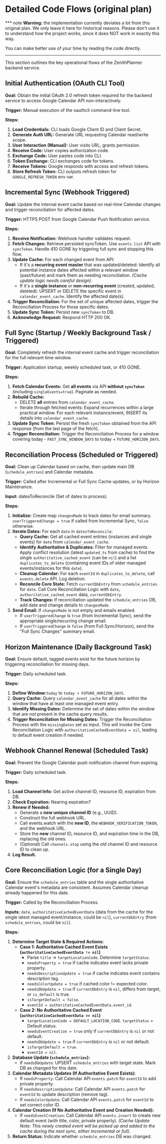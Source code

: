 # Detailed Code Flows (original plan)

*** note
**Warning:** the implementation currently deviates a lot from this original
plan. We only leave it here for historical reasons. Please don't use it to
understand how the project works, since it does NOT work in exactly this way.

You can make better use of your time by reading the code directly.
***

This section outlines the key operational flows of the ZenithPlanner backend service.

## Initial Authentication (OAuth CLI Tool)

**Goal:** Obtain the initial OAuth 2.0 refresh token required for the backend service to access Google Calendar API non-interactively.

**Trigger:** Manual execution of the oauthcli command-line tool.

**Steps:**

1. **Load Credentials:** CLI loads Google Client ID and Client Secret.
2. **Generate Auth URL:** Generate URL requesting Calendar read/write scope.
3. **User Interaction (Manual):** User visits URL, grants permission.
4. **Receive Code:** User copies authorization code.
5. **Exchange Code:** User pastes code into CLI.
6. **Token Exchange:** CLI exchanges code for tokens.
7. **Receive Tokens:** Google responds with access and refresh tokens.
8. **Store Refresh Token:** CLI outputs refresh token for `GOOGLE_REFRESH_TOKEN` env var.

## Incremental Sync (Webhook Triggered)

**Goal:** Update the internal event cache based on real-time Calendar changes and trigger reconciliation for affected dates.

**Trigger:** HTTPS POST from Google Calendar Push Notification service.

**Steps:**

1. **Receive Notification:** Webhook handler validates request.
2. **Fetch Changes:** Retrieve persisted syncToken. Use `events.list` API with `syncToken`. Handle 410 GONE by triggering full sync and stopping this flow.
3. **Update Cache:** For each changed event from API:
   * If it's a **recurring event master** that was updated/deleted: Identify all potential instance dates affected within a relevant window (past/future) and mark them as needing reconciliation. *(Cache update logic needs careful design)*.
   * If it's a **single instance** or **non-recurring event** (created, updated, deleted): UPSERT or DELETE the specific event in `calendar_event_cache`. Identify the affected date(s).
4. **Trigger Reconciliation:** For the set of unique affected dates, trigger the Reconciliation Process for those specific dates.
5. **Update Sync Token:** Persist new `syncToken` to DB.
6. **Acknowledge Request:** Respond HTTP 200 OK.

## Full Sync (Startup / Weekly Background Task / Triggered)

**Goal:** Completely refresh the internal event cache and trigger reconciliation for the full relevant time window.

**Trigger:** Application startup, weekly scheduled task, or 410 GONE.

**Steps:**

1. **Fetch Calendar Events:** Get **all events** via API **without `syncToken`** (including `singleEvents=true`). Paginate as needed.
2. **Rebuild Cache:**
   * DELETE **all** entries from `calendar_event_cache`.
   * Iterate through fetched events: Expand recurrences within a large practical window. For each relevant instance/event, INSERT its details into `calendar_event_cache`.
3. **Update Sync Token:** Persist the fresh `syncToken` obtained from the API response (from the last page of the fetch).
4. **Trigger Reconciliation:** Trigger the Reconciliation Process for a window covering today - `PAST_SYNC_WINDOW_DAYS` to today + `FUTURE_HORIZON_DAYS`.

## Reconciliation Process (Scheduled or Triggered)

**Goal:** Clean up Calendar based on cache, then update main DB (`schedule_entries`) and Calendar metadata.

**Trigger:** Called after Incremental or Full Sync Cache updates, or by Horizon Maintenance.

**Input:** datesToReconcile (Set of dates to process).

**Steps:**

1. **Initialize:** Create map `changesMade` to track dates for email summary. `userTriggeredChange = true` if called from Incremental Sync, `false` otherwise.
2. **Iterate Dates:** For each `date` in `datesToReconcile`:
   * **Query Cache:** Get all cached event entries (instances and single events) for `date` from `calendar_event_cache`.
   * **Identify Authoritative & Duplicates:** Filter for managed events. Apply conflict resolution (latest `updated_ts` from cache) to find the single `authoritative_cached_event` (can be `nil`) and a list `duplicates_to_delete` (containing event IDs of older managed events/instances for this `date`).
   * **Cleanup Calendar:** For each `eventId` in `duplicates_to_delete`, call `events.delete` API. Log deletion.
   * **Reconcile Core State:** Fetch `currentDbEntry` from `schedule_entries` for `date`. Call Core Reconciliation Logic with `date`, `authoritative_cached_event` data, `currentDbEntry`.
   * **Track Changes:** If reconciliation updated the `schedule_entries` DB, add date and change details to `changesMade`.
3. **Send Email:** If `changesMade` is not empty and emails enabled:
   * If `userTriggeredChange` is `true` (from Incremental Sync), send the appropriate single/recurring change email.
   * If `userTriggeredChange` is `false` (from Full Sync/Horizon), send the "Full Sync Changes" summary email.

## Horizon Maintenance (Daily Background Task)

**Goal:** Ensure default, tagged events exist for the future horizon by triggering reconciliation for missing days.

**Trigger:** Daily scheduled task.

**Steps:**

1. **Define Window:**`today` to `today + FUTURE_HORIZON_DAYS`.
2. **Query Cache:** Query `calendar_event_cache` for all dates within the window that have at least one managed event entry.
3. **Identify Missing Dates:** Determine the set of dates within the window that are *not* present in the cache query results.
4. **Trigger Reconciliation for Missing Dates:** Trigger the Reconciliation Process with the `missingDates` set as input. This will invoke the Core Reconciliation Logic with `authoritativeCachedEventData = nil`, leading to default event creation if needed.

## Webhook Channel Renewal (Scheduled Task)

**Goal:** Prevent the Google Calendar push notification channel from expiring.

**Trigger:** Daily scheduled task.

**Steps:**

1. **Load Channel Info:** Get active channel ID, resource ID, expiration from DB.
2. **Check Expiration:** Nearing expiration?
3. **Renew if Needed:**
   * Generate a **new unique channel ID** (e.g., UUID).
   * Construct the full webhook URL.
   * Call events.watch with the **new ID**, the `WEBHOOK_VERIFICATION_TOKEN`, and the webhook URL.
   * Store the **new** channel ID, resource ID, and expiration time in the DB, replacing the old ones.
   * (Optional) Call `channels.stop` using the *old* channel ID and resource ID to clean up.
4. **Log Result.**

## Core Reconciliation Logic (for a Single Day)

**Goal:** Ensure the `schedule_entries` table and the single authoritative Calendar event's metadata are consistent. Assumes Calendar cleanup already happened for this date.

**Trigger:** Called by the Reconciliation Process.

**Inputs:** `date`, `authoritativeCachedEventData` (data from the cache for the single latest managed event/instance, could be `nil`), `currentDbEntry` (from `schedule_entries`, could be `nil`).

**Steps:**

1. **Determine Target State & Required Actions:**
   * **Case 1: Authoritative Cached Event Exists (`authoritativeCachedEventData != nil`)**
     * Parse `title` -> `targetLocationCode`. Determine `targetStatus`.
     * `needsProperty = true` if cache indicates event lacks private property.
     * `needsDescriptionUpdate = true` if cache indicates event contains description tag.
     * `needsColorUpdate = true` if cached color \!= expected color.
     * `needsDbUpdate = true` if `currentDbEntry` is `nil`, differs from target, or `is_default` is true.
     * `isTargetDefault = false`.
     * `eventId = authoritativeCachedEventData.event_id`.
   * **Case 2: No Authoritative Cached Event (`authoritativeCachedEventData == nil`)**
     * `targetLocationCode = DEFAULT_LOCATION_CODE`. `targetStatus` = Default status.
     * `needsEventCreation = true` only if `currentDbEntry` is `nil` or not default.
     * `needsDbUpdate = true` if `currentDbEntry` is `nil` or not default.
     * `isTargetDefault = true`.
     * `eventId = nil`.
2. **Database Update (`schedule_entries`):**
   * If `needsDbUpdate`: UPSERT `schedule_entries` with target state. Mark DB as changed for this date.
3. **Calendar Metadata Updates (If Authoritative Event Exists):**
   * If `needsProperty`: Call Calendar API `events.patch` for `eventId` to add private property.
   * If `needsDescriptionUpdate`: Call Calendar API `events.patch` for `eventId` to update description (remove tag).
   * If `needsColorUpdate`: Call Calendar API `events.patch` for `eventId` to set correct color ID.
4. **Calendar Creation (If No Authoritative Event and Creation Needed):**
   * If `needsEventCreation`: Call Calendar API `events.insert` to create new default event (with title, color, private property). *(Cache Update Note: This newly created event will be picked up and added to the cache during the next sync, either incremental or full)*.
5. **Return Status:** Indicate whether `schedule_entries` DB was changed.
